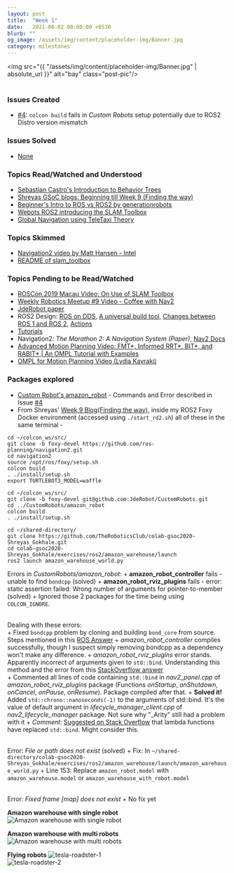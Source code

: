 ```yaml
---
layout: post
title:  "Week 1"
date:   2021-06-02 00:00:00 +0530
blurb: ""
og_image: /assets/img/content/placeholder-img/Banner.jpg
category: milestones
---
```


<img src="{{ "/assets/img/content/placeholder-img/Banner.jpg" | absolute_url }}" alt="bay" class="post-pic"/>
<br />
<br />

### Issues Created
- [#4][]: `colcon build` fails in *Custom Robots* setup potentially due to ROS2 Distro version mismatch


### Issues Solved
- [None]()


### Topics Read/Watched and Understood
- [Sebastian Castro's Introduction to Behavior Trees](https://roboticseabass.wordpress.com/2021/05/08/introduction-to-behavior-trees/)
- [Shreyas GSoC blogs: Beginning till Week 9 (Finding the way)](https://theroboticsclub.github.io/colab-gsoc2020-Shreyas_Gokhale/)
- [Beginner's Intro to ROS vs ROS2 by generationrobots](https://blog.generationrobots.com/en/ros-vs-ros2/)
- [Webots ROS2 introducing the SLAM Toolbox](https://youtu.be/s16269kol5M)
- [Global Navigation using TeleTaxi Theory](https://jderobot.github.io/RoboticsAcademy/exercises/AutonomousCars/global_navigation/)

### Topics Skimmed
- [Navigation2 video by Matt Hansen - Intel](https://youtu.be/-MzsEykCXoU)
- [README of slam_toolbox](https://github.com/SteveMacenski/slam_toolbox)

### Topics Pending to be Read/Watched
- [ROSCon 2019 Macau Video: On Use of SLAM Toolbox](https://vimeo.com/378682207)
- [Weekly Robotics Meetup #9 Video - Coffee with Nav2](https://www.youtube.com/watch?v=CBqJgaSoNGg)
- [JdeRobot paper](https://gsyc.urjc.es/jmplaza/papers/robocity2013-jderobot.pdf)
- ROS2 Design: [ROS on DDS](https://design.ros2.org/articles/ros_on_dds.html), [A universal build tool](https://design.ros2.org/articles/build_tool.html), [Changes between ROS 1 and ROS 2](https://design.ros2.org/articles/changes.html), [Actions](http://design.ros2.org/articles/actions.html)
- [Tutorials](https://docs.ros.org/en/foxy/Tutorials.html)
- Navigation2: *The Marathon 2: A Navigation System (Paper)*, [Nav2 Docs](https://navigation.ros.org/)
- [Advanced Motion Planning Video: FMT\*, Informed RRT\*, BIT\*, and RABIT\* \| An OMPL Tutorial with Examples](https://www.youtube.com/watch?v=yggi7QjfOUM)
- [OMPL for Motion Planning Video (Lydia Kavraki)](https://www.youtube.com/watch?v=Hyjzmxoc9cQ)

### Packages explored
- [Custom Robot's amazon_robot](https://github.com/JdeRobot/CustomRobots/tree/foxy-devel/amazon_robot) - Commands and Error described in Issue [#4][]
- From Shreyas' [Week 9 Blog(Finding the way)](https://theroboticsclub.github.io/colab-gsoc2020-Shreyas_Gokhale/finding-the-way), inside my ROS2 Foxy Docker environment (accessed using `./start_rd2.sh`) all of these in the same terminal -
```
cd ~/colcon_ws/src/
git clone -b foxy-devel https://github.com/ros-planning/navigation2.git
cd navigation2 
source /opt/ros/foxy/setup.sh
colcon build
. ./install/setup.sh
export TURTLEBOT3_MODEL=waffle
```
```
cd ~/colcon_ws/src/
git clone -b foxy-devel git@github.com:JdeRobot/CustomRobots.git
cd ../CustomRobots/amazon_robot
colcon build
. ./install/setup.sh
```
```
cd ~/shared-directory/
git clone https://github.com/TheRoboticsClub/colab-gsoc2020-Shreyas_Gokhale.git
cd colab-gsoc2020-Shreyas_Gokhale/exercises/ros2/amazon_warehouse/launch
ros2 launch amazon_warehouse_world.py
```
Errors in *CustomRobots/amazon_robot*:
    + **amazon_robot_controller** fails - unable to find `bondcpp` (solved)
    + **amazon_robot_rviz_plugins** fails - error: static assertion failed: Wrong number of arguments for pointer-to-member (solved)
    + Ignored those 2 packages for the time being using `COLCON_IGNORE`.  
<br/>  
  
  Dealing with these errors:  
    + Fixed `bondcpp` problem by cloning and building `bond_core` from source. Steps mentioned in this [ROS Answer](https://answers.ros.org/question/367929/compilation-error-master-branch-navigation2/)
    + *amazon_robot_controller* compiles successfully, though I suspect simply removing bondcpp as a dependency won't make any difference.
    + *amazon_robot_rviz_plugins* error stands. Apparently incorrect of arguments given to `std::bind`. Understanding this method and the error from this [StackOverflow answer](https://stackoverflow.com/questions/29609866/stdbind-makes-no-sense-to-me-whatsoever)  
    + Commented all lines of code containing `std::bind` in *nav2_panel.cpp* of *amazon_robot_rviz_plugins* package (Functions *onStartup*, *onShutdown*, *onCancel*, *onPause*, *onResume*). Package compiled after that.
    + **Solved it!** Added `std::chrono::nanoseconds(-1)` to the arguments of std::bind. It's the value of default argument in *lifecycle_manager_client.cpp* of *nav2_lifecycle_manager* package. Not sure why "_Arity" still had a problem with it
    + *Comment:* [Suggested on Stack Overflow](https://stackoverflow.com/questions/52328037/stdbind-cant-get-method-with-single-parameter-to-work) that lambda functions have replaced `std::bind`. Might consider this.  
<br/>  

  Error: *File or path does not exist* (solved)
    + Fix: In `~/shared-directory/colab-gsoc2020-Shreyas_Gokhale/exercises/ros2/amazon_warehouse/launch/amazon_warehouse_world.py`
    + Line 153: Replace `amazon_robot.model` with `amazon_warehouse.model` or `amazon_warehouse_with_robot.model`  
<br/>  

  Error: *Fixed frame [map] does not exist*
    + No fix yet

**Amazon warehouse with single robot**
![Amazon warehouse with single robot](/gsoc2021-Siddharth_Saha/assets/img/content/week1/amazon_warehouse.png)

**Amazon warehouse with multi robots**
![Amazon warehouse with multi robots](/gsoc2021-Siddharth_Saha/assets/img/content/week1/amazon_warehouse_with_robot.png)  

**Flying robots**
![tesla-roadster-1](/gsoc2021-Siddharth_Saha/assets/img/content/week1/tesla-roadster-1.png)  
![tesla-roadster-2](/gsoc2021-Siddharth_Saha/assets/img/content/week1/tesla-roadster-2.png)  





[#4]: https://github.com/TheRoboticsClub/gsoc2021-Siddharth_Saha/issues/4 "Issue #4"